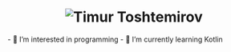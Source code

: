 <h1 align="center">
  <img src="https://raw.githubusercontent.com/toshtemirovtimur/toshtemirovtimur/master/name.svg" alt="Timur Toshtemirov" />
</h1>
- 👀 I’m interested in programming
- 🌱 I’m currently learning Kotlin

<!---
Tktim1/Tktim1 is a ✨ special ✨ repository because its `README.md` (this file) appears on your GitHub profile.
You can click the Preview link to take a look at your changes.
--->
